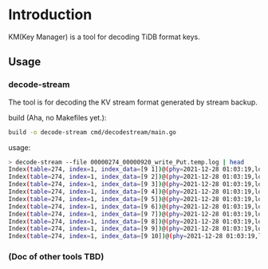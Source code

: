 # Introduction

KM(Key Manager) is a tool for decoding TiDB format keys.

## Usage

### decode-stream

The tool is for decoding the KV stream format generated by stream backup.

build (Aha, no Makefiles yet.):

```bash
build -o decode-stream cmd/decodestream/main.go
```

usage: 

```bash
> decode-stream --file 00000274_00000920_write_Put.temp.log | head
Index(table=274, index=1, index_data=[9 1])@(phy=2021-12-28 01:03:19,log=3) => 508280e0dcacecfcfb0576080000000000000051
Index(table=274, index=1, index_data=[9 2])@(phy=2021-12-28 01:03:19,log=3) => 508280e0dcacecfcfb0576080000000000000052
Index(table=274, index=1, index_data=[9 3])@(phy=2021-12-28 01:03:19,log=3) => 508280e0dcacecfcfb0576080000000000000053
Index(table=274, index=1, index_data=[9 4])@(phy=2021-12-28 01:03:19,log=3) => 508280e0dcacecfcfb0576080000000000000054
Index(table=274, index=1, index_data=[9 5])@(phy=2021-12-28 01:03:19,log=3) => 508280e0dcacecfcfb0576080000000000000055
Index(table=274, index=1, index_data=[9 6])@(phy=2021-12-28 01:03:19,log=3) => 508280e0dcacecfcfb0576080000000000000056
Index(table=274, index=1, index_data=[9 7])@(phy=2021-12-28 01:03:19,log=3) => 508280e0dcacecfcfb0576080000000000000057
Index(table=274, index=1, index_data=[9 8])@(phy=2021-12-28 01:03:19,log=3) => 508280e0dcacecfcfb0576080000000000000058
Index(table=274, index=1, index_data=[9 9])@(phy=2021-12-28 01:03:19,log=3) => 508280e0dcacecfcfb0576080000000000000059
Index(table=274, index=1, index_data=[9 10])@(phy=2021-12-28 01:03:19,log=3) => 508280e0dcacecfcfb057608000000000000005a
```

### (Doc of other tools TBD)